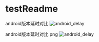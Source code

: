 # testReadme

android版本延时对比
![android_delay](
https://github.com/EasyDSS/EasyScreenLive/tree/master/screenshots/android_delay.jpg)

android版本延时对比 png
![android_delay](
https://github.com/EasyDSS/EasyScreenLive/tree/master/screenshots/android_delay.png)